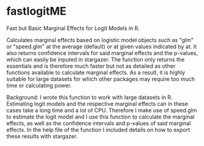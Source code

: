 # fastlogitME
Fast but Basic Marginal Effects for Logit Models in R.

Calculates marginal effects based on logistic model objects such as "glm" or "speed.glm" at the average (default) or at given values indicated by at. It also returns confidence intervals for said marginal effects and the p-values, which can easily be inputed in stargazer. The function only returns the essentials and is therefore much faster but not as detailed as other functions available to calculate marginal effects. As a result, it is highly suitable for large datasets for which other packages may require too much time or calculating power.

Background:
I wrote this function to work with large datasets in R. Estimating logit models and the respective marginal effects can in these cases take a long time and a lot of CPU. Therefore I make use of speed.glm to estimate the logit model and I use this function to calculate the marginal effects, as well as the confidence intervals and p-values of said marginal effects. In the help file of the function I included details on how to export these results with stargazer.
